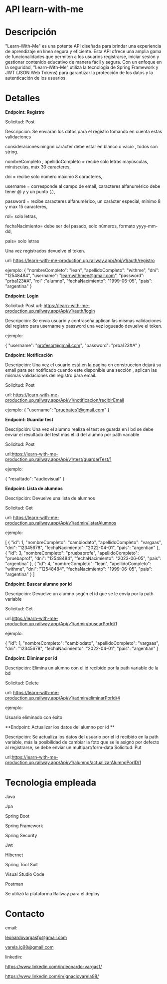 # API learn-with-me


# Descripción

"Learn-With-Me" es una potente API diseñada para brindar una experiencia de aprendizaje en línea segura y eficiente. Esta API ofrece una amplia gama de funcionalidades que permiten a los usuarios registrarse, iniciar sesión y gestionar contenido educativo de manera fácil y segura. Con un enfoque en la seguridad, "Learn-With-Me" utiliza la tecnología de Spring Framework y JWT (JSON Web Tokens) para garantizar la protección de los datos y la autenticación de los usuarios.

# Detalles

**Endpoint: Registro**

Solicitud: Post

Descripción: Se enviaran los datos para el registro tomando en cuenta estas validaciones

consideraciones:ningún carácter debe estar en blanco o vacío , todos son string.

nombreCompleto , apellidoCompleto = recibe solo letras mayúsculas, minúsculas, máx 30 caracteres,

dni = recibe solo número máximo 8 caracteres,

username = corresponde al campo de email, caracteres alfanumérico debe tener @ y y un punto (.),

password = recibe caracteres alfanumérico, un carácter especial, mínimo 8 y max 15 caracteres,

rol= solo letras,

fechaNacimiento= debe ser del pasado, solo números, formato yyyy-mm-dd,

pais= solo letras 

Una vez registrados devuelve el token.

url: https://learn-with-me-production.up.railway.app/Api/v1/auth/registro

ejemplo:
{
    "nombreCompleto": "lean",
    "apellidoCompleto": "withme",
    "dni": "12548484",
    "username": "learnwithmee@gmail.com",
    "password": "prba123#A",
    "rol" :"alumno",
    "fechaNacimiento": "1999-06-05",
    "pais": "argentina"
}

**Endpoint: Login**

Solicitud: Post
url: https://learn-with-me-production.up.railway.app/Api/v1/auth/login

Descripción: Se envia usuario y contraseña,aplican las mismas validaciones del registro para username y password
una vez logueado devuelve el token.

ejemplo:

{
    "username": "profesor@gmail.com",
    "password": "prba123#A"
}



**Endpoint: Notificación**

Descripción: Una vez el usuario está en la pagina en construccion dejará su email para
ser notificado cuando este disponible una sección , aplican las mismas validaciones del registro para email.

Solicitud: Post

url: https://learn-with-me-production.up.railway.app/Api/v1/notificacion/recibirEmail

ejemplo:
{
    "username": "pruebates1@gmail.com"
}



**Endpoint: Guardar test**

Descripción: Una vez el alumno realiza el test se guarda en l bd se debe enviar el resultado del test más el id del alumno por path variable

Solicitud: Post

url:https://learn-with-me-production.up.railway.app/Api/v1/test/guardarTest/1

ejemplo:

{
    "resultado": "audiovisual"
}

**Endpoint: Lista de alumnos**

Descripción: Devuelve una lista de alumnos

Solicitud: Get

url: https://learn-with-me-production.up.railway.app/Api/v1/admin/listarAlumnos

ejemplo:

[
    {
        "id": 1,
        "nombreCompleto": "cambiodato",
        "apellidoCompleto": "vargaas",
        "dni": "12345678",
        "fechaNacimiento": "2022-04-01",
        "pais": "argentian"
    },
    {
        "id": 3,
        "nombreCompleto": "pruebaprofe",
        "apellidoCompleto": "pruebaprof",
        "dni": "12548484",
        "fechaNacimiento": "2023-06-05",
        "pais": "argentina"
    },
    {
        "id": 4,
        "nombreCompleto": "lean",
        "apellidoCompleto": "withme",
        "dni": "12548484",
        "fechaNacimiento": "1999-06-05",
        "pais": "argentina"
    }
]



**Endpoint: Buscar alumno por id**

Descripción: Devuelve un alumno según el id que se le envía por la path variable

Solicitud: Get

url:https://learn-with-me-production.up.railway.app/Api/v1/admin/buscarPorId/1

ejemplo:

{
    "id": 1,
    "nombreCompleto": "cambiodato",
    "apellidoCompleto": "vargaas",
    "dni": "12345678",
    "fechaNacimiento": "2022-04-01",
    "pais": "argentian"
}


**Endpoint: Eliminar por id**

Descripción: Elimina un alumno con el id recibido por la path variable de la bd

Solicitud: Delete

url: https://learn-with-me-production.up.railway.app/Api/v1/admin/eliminarPorId/4

ejemplo:

Usuario eliminado con éxito


**Endpoint: Actualizar los datos del alumno por id **

Descripción: Se actualiza los datos del usuario por el id recibido en la path variable, más la posibilidad de cambiar la foto que se le asignó por defecto al registrarse, se debe enviar un multipart/form-data
Solicitud: Put

url:https://learn-with-me-production.up.railway.app/Api/v1/alumno/actualizarAlumnoPorID/1




# Tecnologia empleada

Java 

Jpa

Spring Boot

Spring Framework

Spring Security

Jwt

Hibernet

Spring Tool Suit

Visual Studio Code

Postman

Se utilizó la plataforma Railway para el deploy

# Contacto

email:

leonardovargasfp@gmail.com

varela.ig98@gmail.com

linkedin:

https://www.linkedin.com/in/leonardo-vargas1/

https://www.linkedin.com/in/ignaciovarela98/

